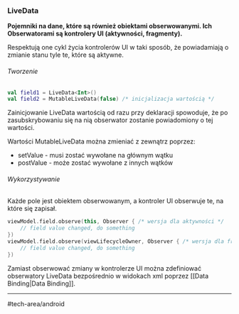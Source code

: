 ### LiveData
**Pojemniki na dane, które są również obiektami obserwowanymi. Ich Obserwatorami są kontrolery UI (aktywności, fragmenty).**  

Respektują one cykl życia kontrolerów UI w taki sposób, że powiadamiają o zmianie stanu tyle te, które są aktywne.

###### Tworzenie 
```kotlin
val field1 = LiveData<Int>()
val field2 = MutableLiveData(false) /* inicjalizacja wartością */
```

Zainicjowanie LiveData wartością od razu przy deklaracji spowoduje, że po zasubskrybowaniu się na nią obserwator zostanie powiadomiony o tej wartości.

Wartości MutableLiveData można zmieniać z zewnątrz poprzez:
- setValue - musi zostać wywołane na głównym wątku
- postValue - może zostać wywołane z innych wątków

###### Wykorzystywanie
Każde pole jest obiektem obserwowanym, a kontroler UI obserwuje te, na które się zapisał.

```kotlin
viewModel.field.observe(this, Observer { /* wersja dla aktywności */
	// field value changed, do something
})
viewModel.field.observe(viewLifecycleOwner, Observer { /* wersja dla fragmentu */ 
    // field value changed, do something
})
```

Zamiast obserwować zmiany w kontrolerze UI można zdefiniować obserwatory LiveData bezpośrednio w widokach xml poprzez [[Data Binding|Data Binding]].

---
#tech-area/android 